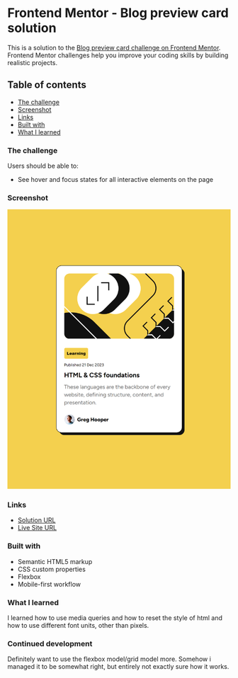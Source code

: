 # Frontend Mentor - Blog preview card solution

This is a solution to the [Blog preview card challenge on Frontend Mentor](https://www.frontendmentor.io/challenges/blog-preview-card-ckPaj01IcS). Frontend Mentor challenges help you improve your coding skills by building realistic projects. 

## Table of contents

- [The challenge](#the-challenge)
- [Screenshot](#screenshot)
- [Links](#links)
- [Built with](#built-with)
- [What I learned](#what-i-learned)

### The challenge

Users should be able to:
- See hover and focus states for all interactive elements on the page

### Screenshot

![](./screenshot.png)


### Links

- [Solution URL](https://your-solution-url.com)
- [Live Site URL](https://blenimator.github.io/blog-preview-card/)

### Built with

- Semantic HTML5 markup
- CSS custom properties
- Flexbox
- Mobile-first workflow

### What I learned

I learned how to use media queries and how to reset the style of html and how to use different font units, other
than pixels.

### Continued development

Definitely want to use the flexbox model/grid model more. Somehow i managed it to be somewhat right, but entirely not exactly sure how it works.

